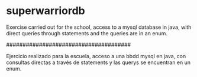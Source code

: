 # superwarriordb

Exercise carried out for the school,
access to a mysql database in java,
with direct queries through statements
and the queries are in an enum.


######################################



Ejercicio realizado para la escuela,
acceso a una bbdd mysql en java, 
con consultas directas a través de statements
y las querys se encuentran en un enum.
